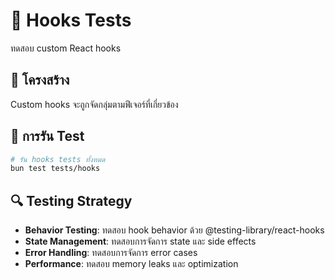 # 🎣 Hooks Tests

ทดสอบ custom React hooks

## 📁 โครงสร้าง

Custom hooks จะถูกจัดกลุ่มตามฟีเจอร์ที่เกี่ยวข้อง

## 🧪 การรัน Test

```bash
# รัน hooks tests ทั้งหมด
bun test tests/hooks
```

## 🔍 Testing Strategy

- **Behavior Testing**: ทดสอบ hook behavior ด้วย @testing-library/react-hooks
- **State Management**: ทดสอบการจัดการ state และ side effects
- **Error Handling**: ทดสอบการจัดการ error cases
- **Performance**: ทดสอบ memory leaks และ optimization
